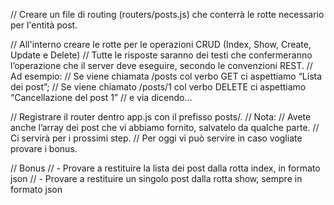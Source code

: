 // Creare un file di routing (routers/posts.js) che conterrà le rotte necessario per l'entità post.

// All'interno creare le rotte per le operazioni CRUD (Index, Show, Create, Update e Delete)
// Tutte le risposte saranno dei testi che confermeranno l’operazione che il server deve eseguire, secondo le convenzioni REST.
// Ad esempio:
// Se viene chiamata /posts col verbo GET ci aspettiamo “Lista dei post”;
// Se viene chiamato /posts/1 col verbo DELETE ci aspettiamo “Cancellazione del post 1”
// e via dicendo…

// Registrare il router dentro app.js con il prefisso posts/.
// Nota:
// Avete anche l’array dei post che vi abbiamo fornito, salvatelo da qualche parte.
// Ci servirà per i prossimi step.
// Per oggi vi può servire in caso vogliate provare i bonus.

// Bonus
// - Provare a restituire la lista dei post dalla rotta index, in formato json
// - Provare a restituire un singolo post dalla rotta show, sempre in formato json